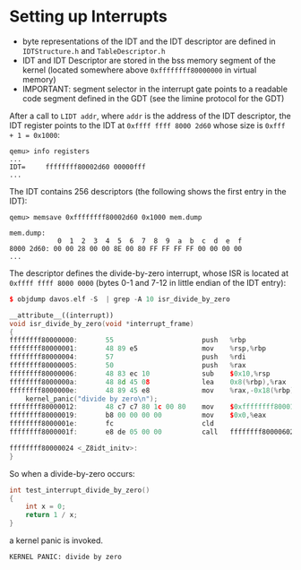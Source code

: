 # Setting up Interrupts

* byte representations of the IDT and the IDT descriptor are defined in `IDTStructure.h` and `TableDescriptor.h`
* IDT and IDT Descriptor are stored in the bss memory segment of the kernel (located somewhere above `0xffffffff80000000` in virtual memory)
* IMPORTANT: segment selector in the interrupt gate points to a readable code segment defined in the GDT (see the limine protocol for the GDT)

After a call to `LIDT addr`, where `addr` is the address of the IDT descriptor, the IDT register points to the IDT at `0xffff ffff 8000 2d60` whose size is `0xfff + 1 = 0x1000`:
```
qemu> info registers
...
IDT=     ffffffff80002d60 00000fff
...
```
The IDT contains 256 descriptors (the following shows the first entry in the IDT):
```
qemu> memsave 0xffffffff80002d60 0x1000 mem.dump

mem.dump:
            0  1  2  3  4  5  6  7  8  9  a  b  c  d  e  f
8000 2d60: 00 00 28 00 00 8E 00 80 FF FF FF FF 00 00 00 00
...
```
The descriptor defines the divide-by-zero interrupt, whose ISR is located at `0xffff ffff 8000 0000` (bytes 0-1 and 7-12 in little endian of the IDT entry):
```c++
$ objdump davos.elf -S  | grep -A 10 isr_divide_by_zero

__attribute__((interrupt))
void isr_divide_by_zero(void *interrupt_frame)
{
ffffffff80000000:       55                      push   %rbp
ffffffff80000001:       48 89 e5                mov    %rsp,%rbp
ffffffff80000004:       57                      push   %rdi
ffffffff80000005:       50                      push   %rax
ffffffff80000006:       48 83 ec 10             sub    $0x10,%rsp
ffffffff8000000a:       48 8d 45 08             lea    0x8(%rbp),%rax
ffffffff8000000e:       48 89 45 e8             mov    %rax,-0x18(%rbp)
    kernel_panic("divide by zero\n");
ffffffff80000012:       48 c7 c7 80 1c 00 80    mov    $0xffffffff80001c80,%rdi
ffffffff80000019:       b8 00 00 00 00          mov    $0x0,%eax
ffffffff8000001e:       fc                      cld
ffffffff8000001f:       e8 de 05 00 00          call   ffffffff80000602 <kernel_panic>

ffffffff80000024 <_Z8idt_initv>:
}
```

So when a divide-by-zero occurs:
```c++
int test_interrupt_divide_by_zero()
{
    int x = 0;
    return 1 / x;
}
```
a kernel panic is invoked.
```
KERNEL PANIC: divide by zero
```
